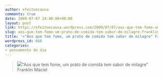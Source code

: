 ```yaml
---
author: efeitoecausa
comments: true
date: 2009-07-07 14:40:00+00:00
layout: post
link: https://efeitoecausa.wordpress.com/2009/07/07/aos-que-tem-fome-um-prato-de-comida-tem-sabor-de-milagre-franklin-maciel/
slug: aos-que-tem-fome-um-prato-de-comida-tem-sabor-de-milagre-franklin-maciel
title: '>"Aos que tem fome, um prato de comida tem sabor de milagre" Franklin Maciel'
wordpress_id: 666
categories:
- pensamento do dia
---
```


>[![](http://efeitoecausa.files.wordpress.com/2009/07/fome.jpg?w=300)](http://efeitoecausa.files.wordpress.com/2009/07/fome.jpg)"Aos que tem fome, um prato de comida tem sabor de milagre"  
Franklin Maciel
